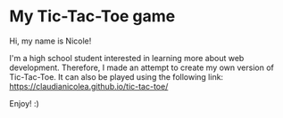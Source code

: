 # My Tic-Tac-Toe game

Hi, my name is Nicole!

I'm a high school student interested in learning more about web development. Therefore, I made an attempt to create my own version of Tic-Tac-Toe. It can also be played using the following link: https://claudianicolea.github.io/tic-tac-toe/

Enjoy! :)
